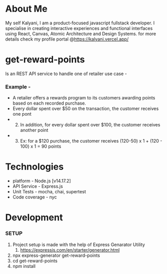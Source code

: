 # About Me
My self Kalyani, I am a product-focused javascript fullstack developer. I specialise in creating interactive experiences and functional interfaces using React, Canvas, Atomic Architecture and Design Systems.
for more details check my profile portal @https://kalyani.vercel.app/
# get-reward-points
Is an REST API service to handle one of retailer use case -
### Example - 
* A retailer offers a rewards program to its customers awarding points based on each recorded purchase.
* Every dollar spent over $50 on the transaction, the customer receives one pont
* 2) In addition, for every dollar spent over $100, the customer receives another point
* 3) Ex: for a $120 purchase, the customer receives (120-50) x 1 + (120 - 100) x 1 = 90 points
# Technologies 
* platform - Node.js [v14.17.2]
* API Service - Express.js
* Unit Tests  - mocha, chai, supertest
* Code coverage - nyc

# Development #
### SETUP ###
1. Project setup is made with the help of Express Genarator Utility
    1. https://expressjs.com/en/starter/generator.html
2. npx express-generator get-reward-points
3. cd get-reward-points
4. npm install
